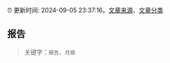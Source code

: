 :alarm_clock: 更新时间: 2024-09-05 23:37:16。[文章来源](/README.md)、[文章分类](/TAGS.md)

## 报告


> 关键字：`报告`、`月报`



